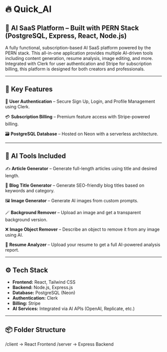 # 🔥 Quick_AI
## 🔮 AI SaaS Platform – Built with PERN Stack (PostgreSQL, Express, React, Node.js)

A fully functional, subscription-based AI SaaS platform powered by the PERN stack. This all-in-one application provides multiple AI-driven tools including content generation, resume analysis, image editing, and more. Integrated with Clerk for user authentication and Stripe for subscription billing, this platform is designed for both creators and professionals.

---

## 🚀 Key Features

🔐 **User Authentication** – Secure Sign Up, Login, and Profile Management using Clerk.

💳 **Subscription Billing** – Premium feature access with Stripe-powered billing.

🗃️ **PostgreSQL Database** – Hosted on Neon with a serverless architecture.

---

## 🧠 AI Tools Included

✍️ **Article Generator** – Generate full-length articles using title and desired length.

📰 **Blog Title Generator** – Generate SEO-friendly blog titles based on keywords and category.

🖼️ **Image Generator** – Generate AI images from custom prompts.

🪄 **Background Remover** – Upload an image and get a transparent background version.

❌ **Image Object Remover** – Describe an object to remove it from any image using AI.

📄 **Resume Analyzer** – Upload your resume to get a full AI-powered analysis report.

---

## ⚙️ Tech Stack

- **Frontend:** React, Tailwind CSS  
- **Backend:** Node.js, Express.js  
- **Database:** PostgreSQL (Neon)  
- **Authentication:** Clerk  
- **Billing:** Stripe  
- **AI Services:** Integrated via AI APIs (OpenAI, Replicate, etc.)

---

## 📦 Folder Structure
/client → React Frontend
/server → Express Backend

